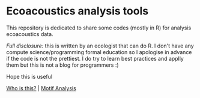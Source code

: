 # Ecoacoustics analysis tools

This repository is dedicated to share some codes (mostly in R) for analysis ecoacoustics data.

*Full disclosure:* this is written by an ecologist that can do R. I don't have any compute science/programming formal education so I apologise in advance if the code is not the prettiest. I do try to learn best practices and applly them but this is not a blog for programmers :)

Hope this is useful

[Who is this?](https://ninascarpelli.github.io/aboutme) | [Motif Analysis](https://ninascarpelli.github.io/motifanalysis)

